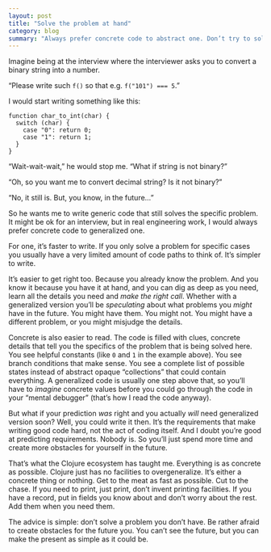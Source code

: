 ```yaml
---
layout: post
title: "Solve the problem at hand"
category: blog
summary: "Always prefer concrete code to abstract one. Don’t try to solve problems you don’t have."
---
```


Imagine being at the interview where the interviewer asks you to convert a binary string into a number.

“Please write such `f()` so that e.g. `f("101") === 5`.”

I would start writing something like this:

```
function char_to_int(char) {
  switch (char) {
    case "0": return 0;
    case "1": return 1;
  }
}
```

“Wait-wait-wait,” he would stop me. “What if string is not binary?”

“Oh, so you want me to convert decimal string? Is it not binary?”

“No, it still is. But, you know, in the future…”

So he wants me to write generic code that still solves the specific problem. It might be ok for an interview, but in real engineering work, I would always prefer concrete code to generalized one.

For one, it’s faster to write. If you only solve a problem for specific cases you usually have a very limited amount of code paths to think of. It’s simpler to write.

It’s easier to get right too. Because you already know the problem. And you know it because you have it at hand, and you can dig as deep as you need, learn all the details you need and _make the right call_. Whether with a generalized version you’ll be _speculating_ about what problems you _might_ have in the future. You might have them. You might not. You might have a different problem, or you might misjudge the details.

Concrete is also easier to read. The code is filled with clues, concrete details that tell you the specifics of the problem that is being solved here. You see helpful constants (like `0` and `1` in the example above). You see branch conditions that make sense. You see a complete list of possible states instead of abstract opaque “collections” that could contain everything. A generalized code is usually one step above that, so you’ll have to _imagine_ concrete values before you could go through the code in your “mental debugger” (that’s how I read the code anyway).

But what if your prediction _was_ right and you actually _will_ need generalized version soon? Well, you could write it then. It’s the requirements that make writing good code hard, not the act of coding itself. And I doubt you’re good at predicting requirements. Nobody is. So you’ll just spend more time and create more obstacles for yourself in the future.

That’s what the Clojure ecosystem has taught me. Everything is as concrete as possible. Clojure just has no facilities to overgeneralize. It’s either a concrete thing or nothing. Get to the meat as fast as possible. Cut to the chase. If you need to print, just print, don’t invent printing facilities. If you have a record, put in fields you know about and don’t worry about the rest. Add them when you need them.

The advice is simple: don’t solve a problem you don’t have. Be rather afraid to create obstacles for the future you. You can’t see the future, but you can make the present as simple as it could be.